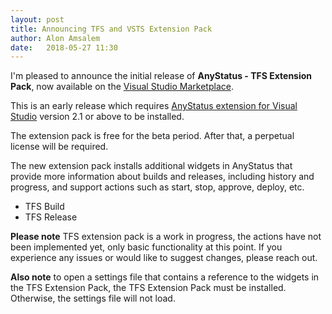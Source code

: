```yaml
---
layout: post
title: Announcing TFS and VSTS Extension Pack
author: Alon Amsalem
date:   2018-05-27 11:30
---
```


I'm pleased to announce the initial release of **AnyStatus - TFS Extension Pack**, now available on the [Visual Studio Marketplace](https://marketplace.visualstudio.com/items?itemName=anystatus.TFSExtensionPack).

This is an early release which requires [AnyStatus extension for Visual Studio](https://marketplace.visualstudio.com/items?itemName=AlonAmsalem.AnyStatus) version 2.1 or above to be installed.

The extension pack is free for the beta period. After that, a perpetual license will be required.

The new extension pack installs additional widgets in AnyStatus that provide more information about builds and releases, including history and progress, and support actions such as start, stop, approve, deploy, etc.

* TFS Build
* TFS Release

**Please note** TFS extension pack is a work in progress, the actions have not been implemented yet, only basic functionality at this point. If you experience any issues or would like to suggest changes, please reach out.

**Also note** to open a settings file that contains a reference to the widgets in the TFS Extension Pack, the TFS Extension Pack must be installed. Otherwise, the settings file will not load.